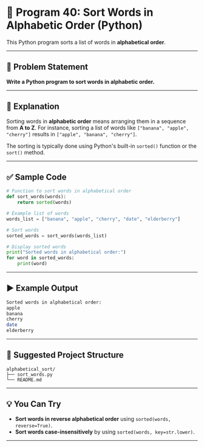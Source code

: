 
# 📝 Program 40: Sort Words in Alphabetic Order (Python)

This Python program sorts a list of words in **alphabetical order**.

---

## 📌 Problem Statement

**Write a Python program to sort words in alphabetic order.**

---

## 🔢 Explanation

Sorting words in **alphabetic order** means arranging them in a sequence from **A to Z**. For instance, sorting a list of words like `["banana", "apple", "cherry"]` results in `["apple", "banana", "cherry"]`.

The sorting is typically done using Python's built-in `sorted()` function or the `sort()` method.

---

## ✅ Sample Code

```python
# Function to sort words in alphabetical order
def sort_words(words):
    return sorted(words)

# Example list of words
words_list = ["banana", "apple", "cherry", "date", "elderberry"]

# Sort words
sorted_words = sort_words(words_list)

# Display sorted words
print("Sorted words in alphabetical order:")
for word in sorted_words:
    print(word)
```

---

## ▶️ Example Output

```bash
Sorted words in alphabetical order:
apple
banana
cherry
date
elderberry
```

---

## 📁 Suggested Project Structure

```
alphabetical_sort/
├── sort_words.py
└── README.md
```

---

## 💡 You Can Try

- **Sort words in reverse alphabetical order** using `sorted(words, reverse=True)`.
- **Sort words case-insensitively** by using `sorted(words, key=str.lower)`.

---

